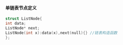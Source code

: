 #### 单链表节点定义
```cpp
struct ListNode{
int data;
ListNode* next;
ListNode(int x):data(x),next(null){} //链表构造函数
};
```
